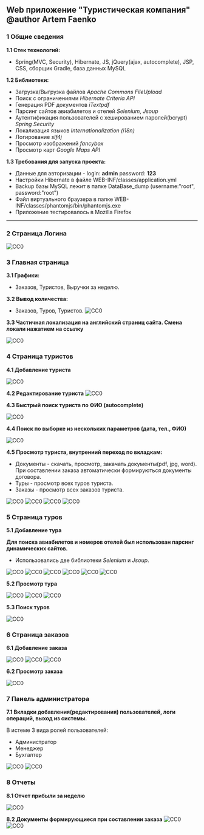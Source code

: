 ## Web приложение "Туристическая компания" @author Artem Faenko
### 1 Общие сведения

**1.1 Стек технологий:**
- Spring(MVC, Security), Hibernate, JS, jQuery(ajax, autocomplete), JSP, CSS, сборщик Gradle, база данных MySQL 

**1.2 Библиотеки:**
- Загрузка/Выгрузка файлов *Apache Commons FileUpload*
- Поиск с ограничениями *Hibernate Criteria API*
- Генерация PDF документов *iTextpdf*
- Парсинг сайтов авиабилетов и отелей *Selenium*, *Jsoup*
- Аутентификация пользователей с хешированием паролей(bcrypt) *Spring Security*
- Локализация языков *Internationalization (i18n)*
- Логирование *slf4j*
- Просмотр изображений *fancybox*
- Просмотр карт *Google Maps API*

**1.3 Требования для запуска проекта:**
- Данные для авторизации - login: **admin** password: **123**
- Настройки Hibernate в файле WEB-INF/classes/application.yml
- Backup базы MySQL лежит в папке DataBase_dump (username:"root", password:"root")
- Файл виртуального браузера в папке WEB-INF/classes/phantomjs/bin/phantomjs.exe
- Приложение тестировалось в Mozilla Firefox

***
### 2 Страница Логина
![CC0](https://github.com/webserverby/travel-spring-hibernate/blob/master/screenshots/log_s.png)

### 3 Главная страница
**3.1 Графики:** 
- Заказов, Туристов, Выручки за неделю.

**3.2 Вывод количества:** 
- Заказов, Туров, Туристов.
![CC0](https://github.com/webserverby/travel-spring-hibernate/blob/master/screenshots/ind_1.png)

**3.3 Частичная локализация на английский страниц сайта. Смена локали нажатием на ссылку** 

![CC0](https://github.com/webserverby/travel-spring-hibernate/blob/master/screenshots/lang_1.png)

### 4 Страница туристов
**4.1 Добавление туриста** 

![CC0](https://github.com/webserverby/travel-spring-hibernate/blob/master/screenshots/c_d_1.png)

**4.2 Редактирование туриста** 
![CC0](https://github.com/webserverby/travel-spring-hibernate/blob/master/screenshots/c_d_2.png)

**4.3 Быстрый поиск туриста по ФИО (autocomplete)** 

![CC0](https://github.com/webserverby/travel-spring-hibernate/blob/master/screenshots/c_p_b.png)

**4.4 Поиск по выборке из нескольких параметров (дата, тел., ФИО)** 

![CC0](https://github.com/webserverby/travel-spring-hibernate/blob/master/screenshots/c_p.png)

**4.5 Просмотр туриста, внутрениий переход по вкладкам:**
- Документы - скачать, просмотр, закачать документы(pdf, jpg, word). При составлении заказа автоматически формируються документы договора.
- Туры - просмотр всех туров туриста.
- Заказы - просмотр всех заказов туриста.

![CC0](https://github.com/webserverby/travel-spring-hibernate/blob/master/screenshots/c_o_1.png)
![CC0](https://github.com/webserverby/travel-spring-hibernate/blob/master/screenshots/c_o_2.png)
![CC0](https://github.com/webserverby/travel-spring-hibernate/blob/master/screenshots/c_o_3.png)
![CC0](https://github.com/webserverby/travel-spring-hibernate/blob/master/screenshots/c_o_4.png)

### 5 Страница туров
**5.1 Добавление тура**

**Для поиска авиабилетов и номеров отелей был использован парсинг динамических сайтов.**
- Использовались две библиотеки *Selenium* и *Jsoup*.

![CC0](https://github.com/webserverby/travel-spring-hibernate/blob/master/screenshots/t_d_2.png)
![CC0](https://github.com/webserverby/travel-spring-hibernate/blob/master/screenshots/t_d_3.png)
![CC0](https://github.com/webserverby/travel-spring-hibernate/blob/master/screenshots/t_d_4.png)
![CC0](https://github.com/webserverby/travel-spring-hibernate/blob/master/screenshots/t_d_8.png)
![CC0](https://github.com/webserverby/travel-spring-hibernate/blob/master/screenshots/t_d_5.png)
![CC0](https://github.com/webserverby/travel-spring-hibernate/blob/master/screenshots/t_d_6.png)

**5.2 Просмотр тура**

![CC0](https://github.com/webserverby/travel-spring-hibernate/blob/master/screenshots/t_o_1.png)
![CC0](https://github.com/webserverby/travel-spring-hibernate/blob/master/screenshots/t_o_2.png)
![CC0](https://github.com/webserverby/travel-spring-hibernate/blob/master/screenshots/t_o_3.png)

**5.3 Поиск туров**

![CC0](https://github.com/webserverby/travel-spring-hibernate/blob/master/screenshots/z_p_2.png)

### 6 Страница заказов
**6.1 Добавление заказа**

![CC0](https://github.com/webserverby/travel-spring-hibernate/blob/master/screenshots/z_d_1.png)
![CC0](https://github.com/webserverby/travel-spring-hibernate/blob/master/screenshots/z_d_2.png)
![CC0](https://github.com/webserverby/travel-spring-hibernate/blob/master/screenshots/z_d_3.png)

**6.2 Просмотр заказа**

![CC0](https://github.com/webserverby/travel-spring-hibernate/blob/master/screenshots/z_o_1.png)


### 7 Панель администратора
**7.1 Вкладки добавления(редактирования) пользователей, логи операций, выход из системы.**

В истеме 3 вида ролей пользователей:
- Администратор
- Менеджер
- Бухгалтер

![CC0](https://github.com/webserverby/travel-spring-hibernate/blob/master/screenshots/ad_1.png)
![CC0](https://github.com/webserverby/travel-spring-hibernate/blob/master/screenshots/ad_2.png)

### 8 Отчеты
**8.1 Отчет прибыли за неделю**

![CC0](https://github.com/webserverby/travel-spring-hibernate/blob/master/screenshots/otch.png)


**8.2 Документы формирующиеся при составлении заказа**
![CC0](https://github.com/webserverby/travel-spring-hibernate/blob/master/screenshots/dog_1.png)
![CC0](https://github.com/webserverby/travel-spring-hibernate/blob/master/screenshots/dog_2.png)


